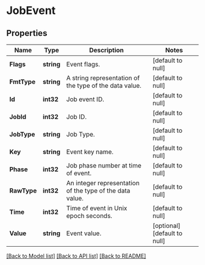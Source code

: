 # JobEvent

## Properties
Name | Type | Description | Notes
------------ | ------------- | ------------- | -------------
**Flags** | **string** | Event flags. | [default to null]
**FmtType** | **string** | A string representation of the type of the data value. | [default to null]
**Id** | **int32** | Job event ID. | [default to null]
**JobId** | **int32** | Job ID. | [default to null]
**JobType** | **string** | Job Type. | [default to null]
**Key** | **string** | Event key name. | [default to null]
**Phase** | **int32** | Job phase number at time of event. | [default to null]
**RawType** | **int32** | An integer representation of the type of the data value. | [default to null]
**Time** | **int32** | Time of event in Unix epoch seconds. | [default to null]
**Value** | **string** | Event value. | [optional] [default to null]

[[Back to Model list]](../README.md#documentation-for-models) [[Back to API list]](../README.md#documentation-for-api-endpoints) [[Back to README]](../README.md)


